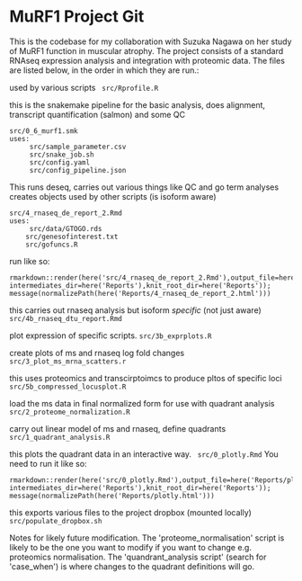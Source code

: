 # MuRF1 Project Git

This is the codebase for my collaboration with Suzuka Nagawa on her study of MuRF1 function in muscular atrophy. The project consists of a standard RNAseq expression analysis and integration with proteomic data. The files are listed below, in the order in which they are run.:

used by various scripts
``` src/Rprofile.R```

this is the snakemake pipeline for the basic analysis, does alignment,
transcript quantification (salmon) and some QC
```
src/0_6_murf1.smk  
uses:
	 src/sample_parameter.csv
	 src/snake_job.sh
 	 src/config.yaml
	 src/config_pipeline.json
 ```




This runs deseq, carries out various things like QC and go term analyses
creates objects used by other scripts (is isoform aware)
```
src/4_rnaseq_de_report_2.Rmd
uses:
	 src/data/GTOGO.rds
 	src/genesofinterest.txt
 	src/gofuncs.R
```
run like so:
```
rmarkdown::render(here('src/4_rnaseq_de_report_2.Rmd'),output_file=here('Reports/4_rnaseq_de_report_2.html'), intermediates_dir=here('Reports'),knit_root_dir=here('Reports')); message(normalizePath(here('Reports/4_rnaseq_de_report_2.html')))
```

this carries out rnaseq analysis but isoform *specific* (not just aware)
```src/4b_rnaseq_dtu_report.Rmd```


plot expression of specific scripts.
 ```src/3b_exprplots.R```

create plots of ms and rnaseq log fold changes
 ```src/3_plot_ms_mrna_scatters.r```

this uses proteomics and transcirptoimcs to produce pltos of specific loci
```src/5b_compressed_locusplot.R```

load the ms data in final normalized form for use with quadrant analysis
``` src/2_proteome_normalization.R```

carry out linear model of ms and rnaseq, define quadrants
```src/1_quadrant_analysis.R```

this plots the quadrant data in an interactive way.
``` src/0_plotly.Rmd```
You need to run it like so:
```
rmarkdown::render(here('src/0_plotly.Rmd'),output_file=here('Reports/plotly.html'), intermediates_dir=here('Reports'),knit_root_dir=here('Reports')); message(normalizePath(here('Reports/plotly.html')))

```

this exports various files to the project dropbox (mounted locally) 
 ```src/populate_dropbox.sh```


 Notes for likely future modification.
 The 'proteome_normalisation' script is likely to be the one you want to modify if you want to change e.g. proteomics normalisation.
 The 'quandrant_analysis script' (search for 'case_when') is where changes to the quadrant definitions will go.